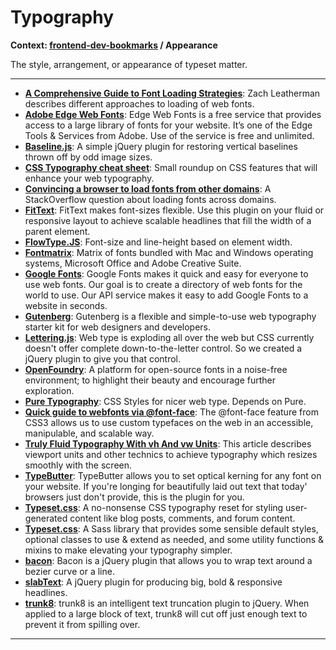 # Typography

**Context: [frontend-dev-bookmarks](../README.md) / Appearance**

The style, arrangement, or appearance of typeset matter.

---

- **[A Comprehensive Guide to Font Loading Strategies](https://www.zachleat.com/web/comprehensive-webfonts/)**: Zach Leatherman describes different approaches to loading of web fonts.
- **[Adobe Edge Web Fonts](https://edgewebfonts.adobe.com/fonts)**: Edge Web Fonts is a free service that provides access to a large library of fonts for your website. It’s one of the Edge Tools & Services from Adobe. Use of the service is free and unlimited.
- **[Baseline.js](https://github.com/daneden/Baseline.js)**: A simple jQuery plugin for restoring vertical baselines thrown off by odd image sizes.
- **[CSS Typography cheat sheet](http://www.newnet-soft.com/blog/csstypography)**: Small roundup on CSS features that will enhance your web typography.
- **[Convincing a browser to load fonts from other domains](http://stackoverflow.com/questions/2892691/font-face-fonts-only-work-on-their-own-domain)**: A StackOverflow question about loading fonts across domains.
- **[FitText](http://fittextjs.com/)**: FitText makes font-sizes flexible. Use this plugin on your fluid or responsive layout to achieve scalable headlines that fill the width of a parent element.
- **[FlowType.JS](http://simplefocus.com/flowtype/)**: Font-size and line-height based on element width.
- **[Fontmatrix](http://media.24ways.org/2007/17/fontmatrix.html)**: Matrix of fonts bundled with Mac and Windows operating systems, Microsoft Office and Adobe Creative Suite.
- **[Google Fonts](https://www.google.com/fonts/)**: Google Fonts makes it quick and easy for everyone to use web fonts. Our goal is to create a directory of web fonts for the world to use. Our API service makes it easy to add Google Fonts to a website in seconds.
- **[Gutenberg](http://matejlatin.github.io/Gutenberg/)**: Gutenberg is a flexible and simple-to-use web typography starter kit for web designers and developers.
- **[Lettering.js](http://letteringjs.com/)**: Web type is exploding all over the web but CSS currently doesn't offer complete down-to-the-letter control. So we created a jQuery plugin to give you that control.
- **[OpenFoundry](http://open-foundry.com/)**: A platform for open-source fonts in a noise-free environment; to highlight their beauty and encourage further exploration.
- **[Pure Typography](http://tilomitra.github.io/csstypography/)**: CSS Styles for nicer web type. Depends on Pure.
- **[Quick guide to webfonts via @font-face](http://www.html5rocks.com/en/tutorials/webfonts/quick/)**: The @font-face feature from CSS3 allows us to use custom typefaces on the web in an accessible, manipulable, and scalable way.
- **[Truly Fluid Typography With vh And vw Units](https://www.smashingmagazine.com/2016/05/fluid-typography/)**: This article describes viewport units and other technics to achieve typography which resizes smoothly with the screen.
- **[TypeButter](https://github.com/hudsonfoo/typebutter)**: TypeButter allows you to set optical kerning for any font on your website. If you're longing for beautifully laid out text that today' browsers just don't provide, this is the plugin for you.
- **[Typeset.css](https://github.com/joshuarudd/typeset.css)**: A no-nonsense CSS typography reset for styling user-generated content like blog posts, comments, and forum content.
- **[Typeset.css](http://stormwarning.github.io/typeset.css/)**: A Sass library that provides some sensible default styles, optional classes to use & extend as needed, and some utility functions & mixins to make elevating your typography simpler.
- **[bacon](http://baconforme.com/)**: Bacon is a jQuery plugin that allows you to wrap text around a bezier curve or a line.
- **[slabText](https://github.com/freqDec/slabText/)**: A jQuery plugin for producing big, bold & responsive headlines.
- **[trunk8](http://jrvis.com/trunk8/)**: trunk8 is an intelligent text truncation plugin to jQuery. When applied to a large block of text, trunk8 will cut off just enough text to prevent it from spilling over.

---
